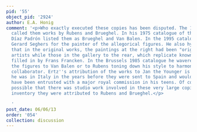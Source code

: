 ```yaml
---
pid: '55'
object_pid: '2924'
author: E.A. Honig
comment: '<p>Who exactly executed these copies has been disputed. The 1636 inventory
  called them works by Rubens and Brueghel. In his 1975 catalogue of the Prado collection,
  Díaz Padrón listed them as Brueghel and Van Balen. In the 1995 catalogue he suggested
  Gerard Seghers for the painter of the allegorical figures. He also hypothesized
  that in the original works, the paintings at the right had been "originals" by specific
  artists while those in the gallery to the rear, which replicate known works, were
  filled in by Frans Francken. In the Brussels 1985 catalogue he wavered between attributing
  the figures to Van Balen or to Rubens toning down his style to harmonize with a
  collaborator. Ertz''s attribution of the works to Jan the Younger is impossible:
  he was in Italy in the years before they were sent to Spain and would surely not
  have been entrusted with a major royal commission in his teens. Of course it is
  possible that there was studio work involved in these very large copies.  In 1636
  inventory they were attributed to Rubens and Brueghel.</p>

  '
post_date: 06/06/13
order: '054'
collection: discussion
---
```

